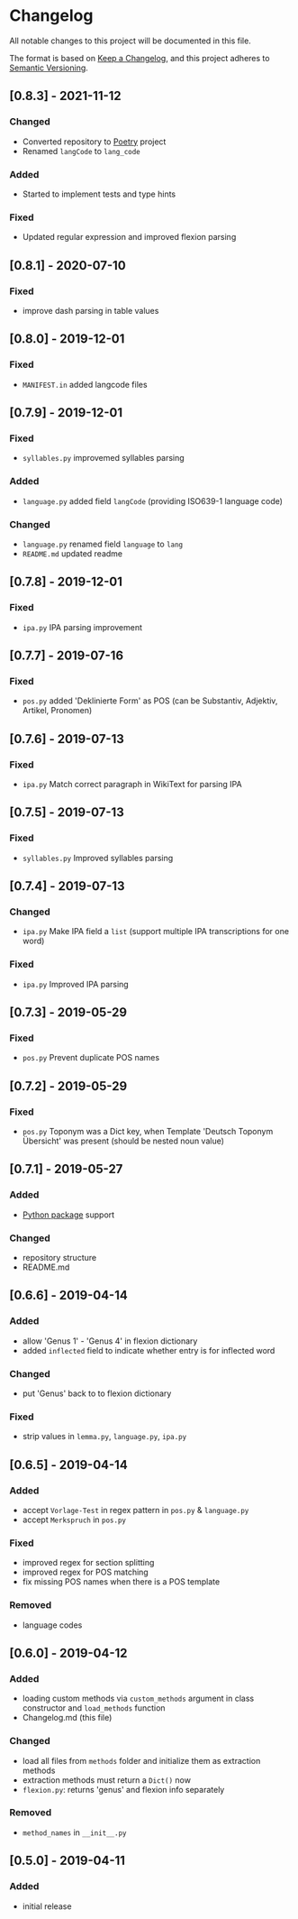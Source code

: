 # Changelog
All notable changes to this project will be documented in this file.

The format is based on [Keep a Changelog](https://keepachangelog.com/en/1.0.0/),
and this project adheres to [Semantic Versioning](https://semver.org/spec/v2.0.0.html).

## [0.8.3] - 2021-11-12
### Changed
- Converted repository to [Poetry](https://python-poetry.org/) project
- Renamed `langCode` to `lang_code`
### Added
- Started to implement tests and type hints
### Fixed
- Updated regular expression and improved flexion parsing

## [0.8.1] - 2020-07-10
### Fixed
- improve dash parsing in table values

## [0.8.0] - 2019-12-01
### Fixed
- `MANIFEST.in` added langcode files

## [0.7.9] - 2019-12-01
### Fixed
- `syllables.py` improvemed syllables parsing
### Added
- `language.py` added field `langCode` (providing ISO639-1 language code)
### Changed
- `language.py` renamed field `language` to `lang`
- `README.md` updated readme

## [0.7.8] - 2019-12-01
### Fixed
- `ipa.py` IPA parsing improvement

## [0.7.7] - 2019-07-16
### Fixed
- `pos.py` added 'Deklinierte Form' as POS (can be Substantiv, Adjektiv, Artikel, Pronomen)

## [0.7.6] - 2019-07-13
### Fixed
- `ipa.py` Match correct paragraph in WikiText for parsing IPA

## [0.7.5] - 2019-07-13
### Fixed
- `syllables.py` Improved syllables parsing

## [0.7.4] - 2019-07-13
### Changed
- `ipa.py` Make IPA field a `list` (support multiple IPA transcriptions for one word)

### Fixed
- `ipa.py` Improved IPA parsing

## [0.7.3] - 2019-05-29
### Fixed
- `pos.py` Prevent duplicate POS names

## [0.7.2] - 2019-05-29
### Fixed
- `pos.py` Toponym was a Dict key, when Template 'Deutsch Toponym Übersicht' was present (should be nested noun value)

## [0.7.1] - 2019-05-27
### Added
- [Python package](https://pypi.org) support

### Changed
- repository structure
- README.md

## [0.6.6] - 2019-04-14
### Added
- allow 'Genus 1' - 'Genus 4' in flexion dictionary
- added `inflected` field to indicate whether entry is for inflected word

### Changed
- put 'Genus' back to to flexion dictionary

### Fixed
- strip values in `lemma.py`, `language.py`, `ipa.py`

## [0.6.5] - 2019-04-14
### Added
- accept `Vorlage-Test` in regex pattern in `pos.py` & `language.py`
- accept `Merkspruch` in `pos.py`

### Fixed
- improved regex for section splitting
- improved regex for POS matching
- fix missing POS names when there is a POS template

### Removed
- language codes

## [0.6.0] - 2019-04-12
### Added
- loading custom methods via `custom_methods` argument in class constructor and `load_methods` function
- Changelog.md (this file)

### Changed
- load all files from `methods` folder and initialize them as extraction methods
- extraction methods must return a `Dict()` now
- `flexion.py`: returns 'genus' and flexion info separately

### Removed
- `method_names` in `__init__.py`

## [0.5.0] - 2019-04-11
### Added
- initial release